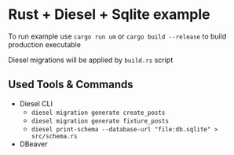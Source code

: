 # Rust + Diesel + Sqlite example

To run example use `cargo run um` or `cargo build --release` to build production executable

Diesel migrations will be applied by `build.rs` script

## Used Tools & Commands 
* Diesel CLI
    * `diesel migration generate create_posts`
    * `diesel migration generate fixture_posts`
    * `diesel print-schema --database-url "file:db.sqlite" > src/schema.rs`
* DBeaver 